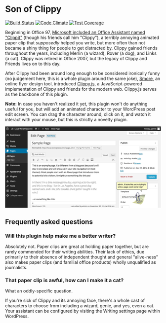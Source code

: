 # Son of Clippy

[![Build Status](https://travis-ci.org/stevegrunwell/son-of-clippy.svg?branch=develop)](https://travis-ci.org/stevegrunwell/son-of-clippy)
[![Code Climate](https://codeclimate.com/github/stevegrunwell/son-of-clippy/badges/gpa.svg)](https://codeclimate.com/github/stevegrunwell/son-of-clippy)
[![Test Coverage](https://codeclimate.com/github/stevegrunwell/son-of-clippy/badges/coverage.svg)](https://codeclimate.com/github/stevegrunwell/son-of-clippy/coverage)

Beginning in Office 97, [Microsoft included an Office Assistant named "Clippit"](http://en.wikipedia.org/wiki/Office_Assistant) (though his friends call him "Clippy"), a terribly annoying animated paper clip that _supposedly_ helped you write, but more often than not became a shiny thing for people to get distracted by. Clippy gained friends throughout the years, including Merlin (a wizard), Rover (a dog), and Links (a cat). Clippy was retired in Office 2007, but the legacy of Clippy and Friends lives on to this day.

After Clippy had been around long enough to be considered ironically funny (no judgement here, this is a whole plugin around the same joke), [Smore](https://www.smore.com/), an online flyer design tool, introduced [Clippy.js](https://www.smore.com/clippy-js), a JavaScript-powered implementation of Clippy and friends for the modern web. Clippy.js serves as the backbone of this plugin.

**Note:** In case you haven't realized it yet, this plugin won't do anything useful for you, but will add an animated character to your WordPress post edit screen. You can drag the character around, click on it, and watch it interact with your mouse, but this is strictly a novelty plugin.

![Clippy "helping" you write a page](plugin-repo-assets/screenshot-1.jpg)

## Frequently asked questions

### Will this plugin help make me a better writer?

Absolutely not. Paper clips are great at holding paper together, but are rarely commended for their writing abilities. Their lack of ethics, due primarily to their absence of independent thought and general "alive-ness" also makes paper clips (and familial office products) wholly unqualified as journalists.

### That paper clip is awful, how can I make it a cat?

What an oddly-specific question.

If you're sick of Clippy and its annoying face, there's a whole cast of characters to choose from including a wizard, genie, and yes, even a cat. Your assistant can be configured by visiting the Writing settings page within WordPress.
